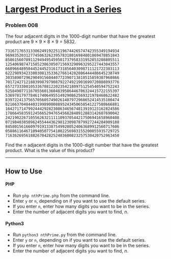 # [Largest Product in a Series](https://projecteuler.net/problem=8)

### Problem 008

The four adjacent digits in the 1000-digit number that have the greatest product are 9 × 9 × 8 × 9 = 5832.

```
73167176531330624919225119674426574742355349194934
96983520312774506326239578318016984801869478851843
85861560789112949495459501737958331952853208805511
12540698747158523863050715693290963295227443043557
66896648950445244523161731856403098711121722383113
62229893423380308135336276614282806444486645238749
30358907296290491560440772390713810515859307960866
70172427121883998797908792274921901699720888093776
65727333001053367881220235421809751254540594752243
52584907711670556013604839586446706324415722155397
53697817977846174064955149290862569321978468622482
83972241375657056057490261407972968652414535100474
82166370484403199890008895243450658541227588666881
16427171479924442928230863465674813919123162824586
17866458359124566529476545682848912883142607690042
24219022671055626321111109370544217506941658960408
07198403850962455444362981230987879927244284909188
84580156166097919133875499200524063689912560717606
05886116467109405077541002256983155200055935729725
71636269561882670428252483600823257530420752963450
```

Find the *n* adjacent digits in the 1000-digit number that have the greatest product. What is the value of this product?

---

## How to Use

#### **PHP**

* Run `php nthPrime.php` from the command line.
* Enter `y` or `n`, depending on if you want to use the default series.
* If you enter `n`, enter how many digits you want to be in the series.
* Enter the number of adjacent digits you want to find, *n*.

#### **Python3**

* Run `python3 nthPrime.py` from the command line.
* Enter `y` or `n`, depending on if you want to use the default series.
* If you enter `n`, enter how many digits you want to be in the series.
* Enter the number of adjacent digits you want to find, *n*.